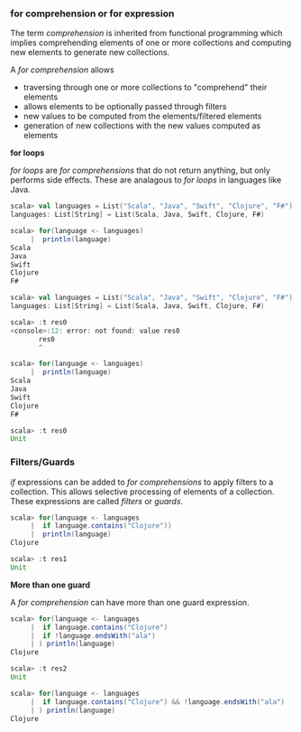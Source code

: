 ### for comprehension or for expression

The term *comprehension* is inherited from functional programming which implies comprehending elements of one or more collections and computing new elements to generate new collections.

A *for comprehension* allows

* traversing through one or more collections to "comprehend" their elements
* allows elements to be optionally passed through filters
* new values to be computed from the elements/filtered elements
* generation of new collections with the new values computed as elements

**for loops**

*for loops* are *for comprehensions* that do not return anything, but only performs side effects. 
These are analagous to *for loops* in languages like Java.

```scala
scala> val languages = List("Scala", "Java", "Swift", "Clojure", "F#")
languages: List[String] = List(Scala, Java, Swift, Clojure, F#)

scala> for(language <- languages)
     |  println(language)
Scala
Java
Swift
Clojure
F#
```

```scala
scala> val languages = List("Scala", "Java", "Swift", "Clojure", "F#")
languages: List[String] = List(Scala, Java, Swift, Clojure, F#)

scala> :t res0
<console>:12: error: not found: value res0
       res0
       ^

scala> for(language <- languages)
     |  println(language)
Scala
Java
Swift
Clojure
F#

scala> :t res0
Unit
```

### Filters/Guards

*if* expressions can be added to *for comprehensions* to apply filters to a collection. This allows selective processing of elements of a collection.
These expressions are called *filters* or *guards*. 

```scala
scala> for(language <- languages
     |  if language.contains("Clojure"))
     |  println(language)
Clojure

scala> :t res1
Unit
```

**More than one guard**

A *for comprehension* can have more than one guard expression.

```scala
scala> for(language <- languages
     |  if language.contains("Clojure")
     |  if !language.endsWith("ala")
     | ) println(language)
Clojure

scala> :t res2
Unit
```

```scala
scala> for(language <- languages
     |  if language.contains("Clojure") && !language.endsWith("ala")
     | ) println(language)
Clojure
```

